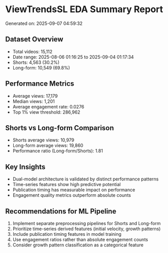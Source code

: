 # ViewTrendsSL EDA Summary Report
Generated on: 2025-09-07 04:59:32

## Dataset Overview
- Total videos: 15,112
- Date range: 2025-08-06 01:16:25 to 2025-09-04 01:17:34
- Shorts: 4,563 (30.2%)
- Long-form: 10,549 (69.8%)

## Performance Metrics
- Average views: 17,179
- Median views: 1,201
- Average engagement rate: 0.0276
- Top 1% view threshold: 286,962

## Shorts vs Long-form Comparison
- Shorts average views: 10,979
- Long-form average views: 19,860
- Performance ratio (Long-form/Shorts): 1.81

## Key Insights
- Dual-model architecture is validated by distinct performance patterns
- Time-series features show high predictive potential
- Publication timing has measurable impact on performance
- Engagement quality metrics outperform absolute counts

## Recommendations for ML Pipeline
1. Implement separate preprocessing pipelines for Shorts and Long-form
2. Prioritize time-series derived features (initial velocity, growth patterns)
3. Include publication timing features in model training
4. Use engagement ratios rather than absolute engagement counts
5. Consider growth pattern classification as a categorical feature